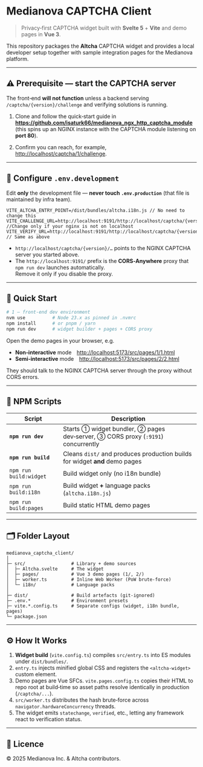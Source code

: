 # Medianova CAPTCHA Client

> Privacy‑first CAPTCHA widget built with **Svelte 5** + **Vite** and demo pages in **Vue 3**.

This repository packages the **Altcha** CAPTCHA widget and provides a local developer setup together with sample integration pages for the Medianova platform. 

---

## ⚠️ Prerequisite — start the CAPTCHA server

The front‑end **will not function** unless a backend serving `/captcha/{version}/challenge` and verifying solutions is running.

1. Clone and follow the quick‑start guide in  
  **<https://github.com/isaturk66/medianova_ngx_http_captcha_module>**  
  (this spins up an NGINX instance with the CAPTCHA module listening on **port 80**).
  
2. Confirm you can reach, for example,  
  <http://localhost/captcha/1/challenge>.
  

---

## 🔧 Configure `.env.development`

Edit **only** the development file — **never touch `.env.production`** (that file is maintained by infra team).

```dotenv
VITE_ALTCHA_ENTRY_POINT=/dist/bundles/altcha.i18n.js // No need to change this
VITE_CHALLENGE_URL=http://localhost:9191/http://localhost/captcha/{version}/challenge //Change only if your nginx is not on localhost
VITE_VERIFY_URL=http://localhost:9191/http://localhost/captcha/{version}/challenge // Same as above
```

- `http://localhost/captcha/{version}/…` points to the NGINX CAPTCHA server you started above.
- The `http://localhost:9191/` prefix is the **CORS‑Anywhere** proxy that `npm run dev` launches automatically.  
  Remove it only if you disable the proxy.

---

## 🚀 Quick Start

```bash
# 1 – front‑end dev environment
nvm use          # Node 23.x as pinned in .nvmrc
npm install      # or pnpm / yarn
npm run dev      # widget builder + pages + CORS proxy
```

Open the demo pages in your browser, e.g.

- **Non‑interactive** mode <http://localhost:5173/src/pages/1/1.html>
- **Semi‑interactive** mode <http://localhost:5173/src/pages/2/2.html>

They should talk to the NGINX CAPTCHA server through the proxy without CORS errors.

---

## 📜 NPM Scripts

| Script | Description |
| --- | --- |
| **`npm run dev`** | Starts ① widget bundler, ② pages dev‑server, ③ CORS proxy (`:9191`) concurrently |
| **`npm run build`** | Cleans `dist/` and produces production builds for widget **and** demo pages |
| `npm run build:widget` | Build widget only (no i18n bundle) |
| `npm run build:i18n` | Build widget **+** language packs (`altcha.i18n.js`) |
| `npm run build:pages` | Build static HTML demo pages |

---

## 🗂 Folder Layout

```
medianova_captcha_client/
│
├─ src/                 # Library + demo sources
│  ├─ Altcha.svelte     # The widget
│  ├─ pages/            # Vue 3 demo pages (1/, 2/)
│  ├─ worker.ts         # Inline Web Worker (PoW brute‑force)
│  └─ i18n/             # Language packs
│
├─ dist/                # Build artefacts (git‑ignored)
├─ .env.*               # Environment presets
├─ vite.*.config.ts     # Separate configs (widget, i18n bundle, pages)
└─ package.json
```

---

## ⚙️ How It Works

1. **Widget build** (`vite.config.ts`) compiles `src/entry.ts` into ES modules under `dist/bundles/`.
2. `entry.ts` injects minified global CSS and registers the `<altcha-widget>` custom element.
3. Demo pages are Vue SFCs. `vite.pages.config.ts` copies their HTML to repo root at build‑time so asset paths resolve identically in production (`/captcha/...`).
4. `src/worker.ts` distributes the hash brute‑force across `navigator.hardwareConcurrency` threads.
5. The widget emits `statechange`, `verified`, etc., letting any framework react to verification status.

---

## 📄 Licence

© 2025 Medianova Inc. & Altcha contributors.
